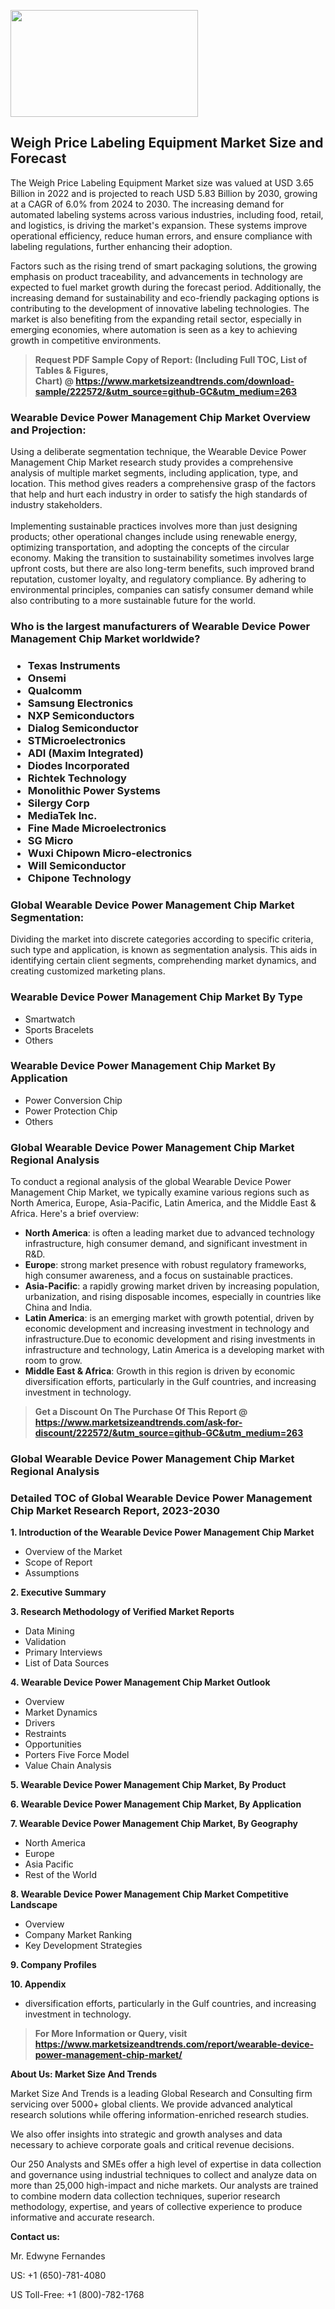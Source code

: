 <p><img class="alignnone size-medium wp-image-20088" src="https://ffe5etoiles.com/wp-content/uploads/2024/12/MST1-300x171.png" alt="" width="300" height="171" /></p><h2>Weigh Price Labeling Equipment Market Size and Forecast</h2><p>The Weigh Price Labeling Equipment Market size was valued at USD 3.65 Billion in 2022 and is projected to reach USD 5.83 Billion by 2030, growing at a CAGR of 6.0% from 2024 to 2030. The increasing demand for automated labeling systems across various industries, including food, retail, and logistics, is driving the market's expansion. These systems improve operational efficiency, reduce human errors, and ensure compliance with labeling regulations, further enhancing their adoption.</p><p>Factors such as the rising trend of smart packaging solutions, the growing emphasis on product traceability, and advancements in technology are expected to fuel market growth during the forecast period. Additionally, the increasing demand for sustainability and eco-friendly packaging options is contributing to the development of innovative labeling technologies. The market is also benefiting from the expanding retail sector, especially in emerging economies, where automation is seen as a key to achieving growth in competitive environments.</p></p><blockquote id="" class=""><strong>Request PDF Sample Copy of Report: (Including Full TOC, List of Tables &amp; Figures, Chart)&nbsp;@&nbsp;<strong><a href="https://www.marketsizeandtrends.com/download-sample/222572/&utm_source=github-GC&utm_medium=263" target="_blank">https://www.marketsizeandtrends.com/download-sample/222572/&utm_source=github-GC&utm_medium=263</a></strong></strong></blockquote><h3 id="" class="">Wearable Device Power Management Chip Market&nbsp;Overview and Projection:</h3><p id="" class="">Using a deliberate segmentation technique, the Wearable Device Power Management Chip Market research study provides a comprehensive analysis of multiple market segments, including application, type, and location. This method gives readers a comprehensive grasp of the factors that help and hurt each industry in order to satisfy the high standards of industry stakeholders. <br /> <br />Implementing sustainable practices involves more than just designing products; other operational changes include using renewable energy, optimizing transportation, and adopting the concepts of the circular economy. Making the transition to sustainability sometimes involves large upfront costs, but there are also long-term benefits, such improved brand reputation, customer loyalty, and regulatory compliance. By adhering to environmental principles, companies can satisfy consumer demand while also contributing to a more sustainable future for the world.</p><h3 id="" class="">Who is the largest manufacturers of&nbsp;Wearable Device Power Management Chip Market worldwide?</h3><h3 class=""><p><ul><li>Texas Instruments </li><li> Onsemi </li><li> Qualcomm </li><li> Samsung Electronics </li><li> NXP Semiconductors </li><li> Dialog Semiconductor </li><li> STMicroelectronics </li><li> ADI (Maxim Integrated) </li><li> Diodes Incorporated </li><li> Richtek Technology </li><li> Monolithic Power Systems </li><li> Silergy Corp </li><li> MediaTek Inc. </li><li> Fine Made Microelectronics </li><li> SG Micro </li><li> Wuxi Chipown Micro-electronics </li><li> Will Semiconductor </li><li> Chipone Technology</li></ul></p></h3><h3 id="" class="">Global&nbsp;Wearable Device Power Management Chip Market Segmentation:</h3><p id="" class="">Dividing the market into discrete categories according to specific criteria, such type and application, is known as segmentation analysis. This aids in identifying certain client segments, comprehending market dynamics, and creating customized marketing plans.</p><h3 id="" class="">Wearable Device Power Management Chip Market&nbsp;By Type</h3><p><p><ul><li>Smartwatch</li><li> Sports Bracelets</li><li> Others</p></li></ul></p></p><h3 id="" class="">Wearable Device Power Management Chip Market&nbsp;By Application</h3><p class=""><p><ul><li>Power Conversion Chip</li><li> Power Protection Chip</li><li> Others</li></ul></p></p><h3 id="" class="">Global Wearable Device Power Management Chip Market Regional Analysis</h3><p id="" class="">To conduct a regional analysis of the global Wearable Device Power Management Chip Market, we typically examine various regions such as North America, Europe, Asia-Pacific, Latin America, and the Middle East &amp; Africa. Here's a brief overview:</p><ul><li><strong>North America</strong>: is often a leading market due to advanced technology infrastructure, high consumer demand, and significant investment in R&amp;D.</li><li><strong>Europe</strong>: strong market presence with robust regulatory frameworks, high consumer awareness, and a focus on sustainable practices.</li><li><strong>Asia-Pacific</strong>: a rapidly growing market driven by increasing population, urbanization, and rising disposable incomes, especially in countries like China and India.</li><li><strong>Latin America</strong>: is an emerging market with growth potential, driven by economic development and increasing investment in technology and infrastructure.Due to economic development and rising investments in infrastructure and technology, Latin America is a developing market with room to grow.</li><li><strong>Middle East &amp; Africa</strong>: Growth in this region is driven by economic diversification efforts, particularly in the Gulf countries, and increasing investment in technology.</li></ul><blockquote id="" class=""><strong>Get a Discount On The Purchase Of This Report @ <strong><a href="https://www.marketsizeandtrends.com/ask-for-discount/222572/&utm_source=github-GC&utm_medium=263" target="_blank">https://www.marketsizeandtrends.com/ask-for-discount/222572/&utm_source=github-GC&utm_medium=263</a></strong></strong></blockquote><h3 id="" class="">Global Wearable Device Power Management Chip Market Regional Analysis</h3><h3 id="" class="">Detailed TOC of Global Wearable Device Power Management Chip Market Research Report, 2023-2030</h3><p id="" class=""><strong>1. Introduction of the Wearable Device Power Management Chip Market</strong></p><ul><li>Overview of the Market</li><li>Scope of Report</li><li>Assumptions</li></ul><p id="" class=""><strong>2. Executive Summary</strong></p><p id="" class=""><strong>3. Research Methodology of Verified Market Reports</strong></p><ul><li>Data Mining</li><li>Validation</li><li>Primary Interviews</li><li>List of Data Sources</li></ul><p id="" class=""><strong>4. Wearable Device Power Management Chip Market Outlook</strong></p><ul><li>Overview</li><li>Market Dynamics</li><li>Drivers</li><li>Restraints</li><li>Opportunities</li><li>Porters Five Force Model</li><li>Value Chain Analysis</li></ul><p id="" class=""><strong>5. Wearable Device Power Management Chip Market, By Product</strong></p><p id="" class=""><strong>6. Wearable Device Power Management Chip Market, By Application</strong></p><p id="" class=""><strong>7. Wearable Device Power Management Chip Market, By Geography</strong></p><ul><li>North America</li><li>Europe</li><li>Asia Pacific</li><li>Rest of the World</li></ul><p id="" class=""><strong>8. Wearable Device Power Management Chip Market Competitive Landscape</strong></p><ul><li>Overview</li><li>Company Market Ranking</li><li>Key Development Strategies</li></ul><p id="" class=""><strong>9. Company Profiles</strong></p><p id="" class=""><strong>10. Appendix</strong></p><ul><li>diversification efforts, particularly in the Gulf countries, and increasing investment in technology.</li></ul><blockquote id="" class=""><strong>For More Information or Query, visit <strong><strong><a href="https://www.marketsizeandtrends.com/report/wearable-device-power-management-chip-market/" target="_blank">https://www.marketsizeandtrends.com/report/wearable-device-power-management-chip-market/</a></strong></strong></strong></blockquote><p id="" class=""><strong>About Us: Market Size And Trends</strong></p><p id="" class="">Market Size And Trends is a leading Global Research and Consulting firm servicing over 5000+ global clients. We provide advanced analytical research solutions while offering information-enriched research studies.</p><p id="" class="">We also offer insights into strategic and growth analyses and data necessary to achieve corporate goals and critical revenue decisions.</p><p id="" class="">Our 250 Analysts and SMEs offer a high level of expertise in data collection and governance using industrial techniques to collect and analyze data on more than 25,000 high-impact and niche markets. Our analysts are trained to combine modern data collection techniques, superior research methodology, expertise, and years of collective experience to produce informative and accurate research.</p><p id="" class=""><strong>Contact us:</strong></p><p id="" class="">Mr. Edwyne Fernandes</p><p id="" class="">US: +1 (650)-781-4080</p><p id="" class="">US Toll-Free: +1 (800)-782-1768</p>
